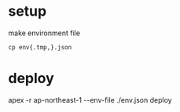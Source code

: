 # setup

make environment file

`cp env{.tmp,}.json`

# deploy

apex -r ap-northeast-1 --env-file ./env.json deploy
